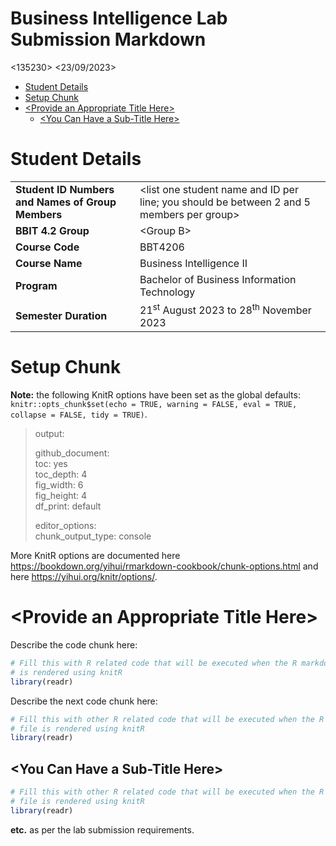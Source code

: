 Business Intelligence Lab Submission Markdown
================
<135230>
<23/09/2023>

- [Student Details](#student-details)
- [Setup Chunk](#setup-chunk)
- [\<Provide an Appropriate Title
  Here\>](#provide-an-appropriate-title-here)
  - [\<You Can Have a Sub-Title Here\>](#you-can-have-a-sub-title-here)

# Student Details

|                                                   |                                                                                            |
|---------------------------------------------------|--------------------------------------------------------------------------------------------|
| **Student ID Numbers and Names of Group Members** | \<list one student name and ID per line; you should be between 2 and 5 members per group\> |
| **BBIT 4.2 Group**                                | \<Group B\>                                                                |
| **Course Code**                                   | BBT4206                                                                                    |
| **Course Name**                                   | Business Intelligence II                                                                   |
| **Program**                                       | Bachelor of Business Information Technology                                                |
| **Semester Duration**                             | 21<sup>st</sup> August 2023 to 28<sup>th</sup> November 2023                               |

# Setup Chunk

**Note:** the following KnitR options have been set as the global
defaults:  
`knitr::opts_chunk$set(echo = TRUE, warning = FALSE, eval = TRUE,                        collapse = FALSE, tidy = TRUE)`.

> output:  
>   
> github_document:  
> toc: yes  
> toc_depth: 4  
> fig_width: 6  
> fig_height: 4  
> df_print: default  
>   
> editor_options:  
> chunk_output_type: console

More KnitR options are documented here
<https://bookdown.org/yihui/rmarkdown-cookbook/chunk-options.html> and
here <https://yihui.org/knitr/options/>.

# \<Provide an Appropriate Title Here\>

Describe the code chunk here:

``` r
# Fill this with R related code that will be executed when the R markdown file
# is rendered using knitR
library(readr)
```

Describe the next code chunk here:

``` r
# Fill this with other R related code that will be executed when the R markdown
# file is rendered using knitR
library(readr)
```

## \<You Can Have a Sub-Title Here\>

``` r
# Fill this with other R related code that will be executed when the R markdown
# file is rendered using knitR
library(readr)
```

**etc.** as per the lab submission requirements.
